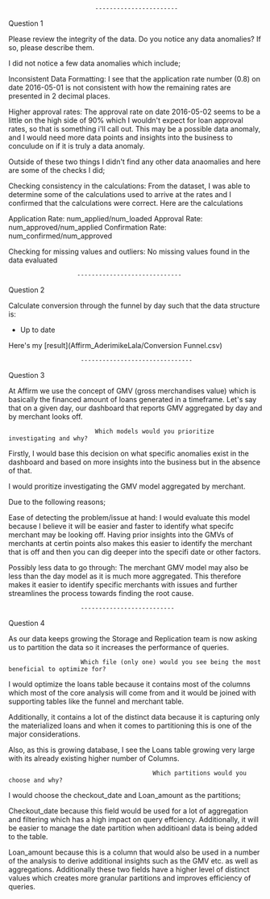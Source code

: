                             -----------------------
Question 1

Please review the integrity of the data. Do you notice any data anomalies? If so, please describe them.

I did not notice a few data anomalies which include;

Inconsistent Data Formatting: I see that the application rate number (0.8) on date 2016-05-01 is not consistent with how the remaining rates are presented in 2 decimal places.

Higher approval rates: The approval rate on date 2016-05-02 seems to be a little on the high side of 90% which I wouldn't expect for loan approval rates, so that is something i'll call out. This may be a possible data anomaly, and I would need more data points and insights into the business to conculude on if it is truly a data anomaly.

Outside of these two things I didn't find any other data anaomalies and here are some of the checks I did;

Checking consistency in the calculations: From the dataset, I was able to determine some of the calculations used to arrive at the rates and I confirmed that the calculations were correct. Here are the calculations

Application Rate: num_applied/num_loaded
Approval Rate: num_approved/num_applied
Confirmation Rate: num_confirmed/num_approved

Checking for missing values and outliers: No missing values found in the data evaluated

                       -----------------------------
Question 2

Calculate conversion through the funnel by day such that the data structure is:
- Up to date

Here's my [result](Affirm_AderimikeLala/Conversion Funnel.csv)

                        -------------------------------
Question 3

At Affirm we use the concept of GMV (gross merchandises value) which is basically the financed amount of loans generated in a timeframe. Let's say that on a given day, our dashboard that reports GMV aggregated by day and by merchant looks off. 
                        
                            Which models would you prioritize investigating and why?

Firstly, I would base this decision on what specific anomalies exist in the dashboard and based on more insights into the business but in the absence of that.

I would proritize investigating the GMV model aggregated by merchant.

Due to the following reasons;

Ease of detecting the problem/issue at hand: I would evaluate this model because I believe it will be easier and faster to identify what specifc merchant may be looking off. Having prior insights into the GMVs of merchants at certin points also makes this easier to identify the merchant that is off and then you can dig deeper into the specifi date or other factors.

Possibly less data to go through: The merchant GMV model may also be less than the day model as it is much more aggregated. This therefore makes it easier to identify specific merchants with issues and further streamlines the process towards finding the root cause.

                        --------------------------
Question 4

As our data keeps growing the Storage and Replication team is now asking us to partition the data so it increases the performance of queries.

                        Which file (only one) would you see being the most beneficial to optimize for? 

I would optimize the loans table because it contains most of the columns which most of the core analysis will come from and it would be joined with supporting tables like the funnel and merchant table.

Additionally, it contains a lot of the distinct data because it is capturing only the materialized loans and when it comes to partitioning this is one of the major considerations.

Also, as this is growing database, I see the Loans table growing very large with its already existing higher number of Columns.

                                            Which partitions would you choose and why?

I would choose the checkout_date and Loan_amount as the partitions;

Checkout_date because this field would be used for a lot of aggregation and filtering which has a high impact on query effciency. Additionally, it will be easier to manage the date partition when additioanl data is being added to the table.

Loan_amount because this is a column that would also be used in a number of the analysis to derive additional insights such as the GMV etc. as well as aggregations. Additionally these two fields have a higher level of distinct values which creates more granular partitions and improves efficiency of queries.







